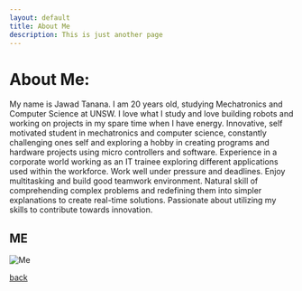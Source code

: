 ```yaml
---
layout: default
title: About Me
description: This is just another page
---
```


# About Me:

My name is Jawad Tanana. I am 20 years old, studying Mechatronics and Computer Science at UNSW. I love what I study and love building robots and working on projects in my spare time when I have energy. Innovative, self motivated student in mechatronics and computer science, constantly challenging ones self and exploring a hobby in creating programs and hardware projects using micro controllers and software. Experience in a corporate world working as an IT trainee exploring different applications used within the workforce. Work well under pressure and deadlines. Enjoy multitasking and build good teamwork environment. Natural skill of comprehending complex problems and redefining them into simpler explanations to create real-time solutions. Passionate about utilizing my skills to contribute towards innovation.

## ME

![Me](../images/profile_pic.JPG)


[back](../index.html)
